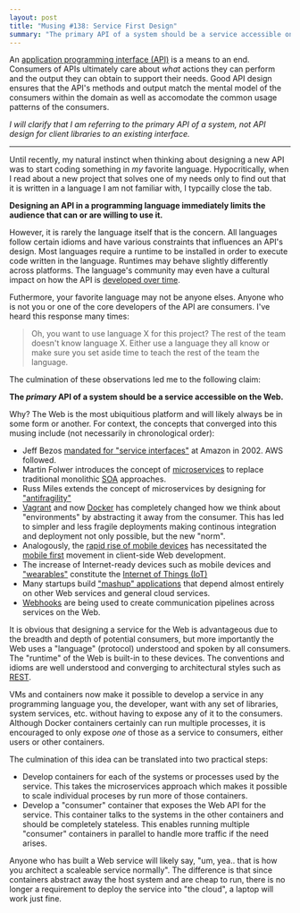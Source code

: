 ```yaml
---
layout: post
title: "Musing #138: Service First Design"
summary: "The primary API of a system should be a service accessible on the Web."
---
```


An [application programming interface (API)](http://en.wikipedia.org/wiki/Application_programming_interface) is a means to an end. Consumers of APIs ultimately care about *what* actions they can perform and the output they can obtain to support their needs. Good API design ensures that the API's methods and output match the mental model of the consumers within the domain as well as accomodate the common usage patterns of the consumers.

*I will clarify that I am referring to the *primary* API of a system, not API design for client libraries to an existing interface.*

---

Until recently, my natural instinct when thinking about designing a new API was to start coding something in *my* favorite language. Hypocritically, when I read about a new project that solves one of my needs only to find out that it is written in a language I am not familiar with, I typcailly close the tab.

**Designing an API in a programming language immediately limits the audience that can or are willing to use it.**

However, it is rarely the language itself that is the concern. All languages follow certain idioms and have various constraints that influences an API's design. Most languages require a runtime to be installed in order to execute code written in the language. Runtimes may behave slightly differently across platforms. The language's community may even have a cultural impact on how the API is [developed over time](http://www.reddit.com/r/ruby/comments/175gh3/is_it_usual_for_rubies_and_gems_to_lose_backwards/).

Futhermore, your favorite language may not be anyone elses. Anyone who is not you or one of the core developers of the API are consumers. I've heard this response many times:

> Oh, you want to use language X for this project? The rest of the team doesn't know language X. Either use a language they all know or make sure you set aside time to teach the rest of the team the language.

The culmination of these observations led me to the following claim:

**The _primary_ API of a system should be a service accessible on the Web.**

Why? The Web is the most ubiquitious platform and will likely always be in some form or another. For context, the concepts that converged into this musing include (not necessarily in chronological order):

- Jeff Bezos [mandated for "service interfaces"](http://apievangelist.com/2012/01/12/the-secret-to-amazons-success-internal-apis/) at Amazon in 2002. AWS followed.
- Martin Folwer introduces the concept of [microservices](http://martinfowler.com/articles/microservices.html) to replace traditional monolithic [SOA](http://en.wikipedia.org/wiki/Service-oriented_architecture) approaches.
- Russ Miles extends the concept of microservices by designing for ["antifragility"](http://www.infoq.com/articles/russ-miles-antifragility-microservices)
- [Vagrant](http://www.vagrantup.com/) and now [Docker](https://www.docker.com/) has completely changed how we think about "environments" by abstracting it away from the consumer. This has led to simpler and less fragile deployments making continous integration and deployment not only possible, but the new "norm".
- Analogously, the [rapid rise of mobile devices](http://www.gartner.com/newsroom/id/2408515) has necessitated the [mobile first](http://designshack.net/articles/css/mobilefirst/) movement in client-side Web development.
- The increase of Internet-ready devices such as mobile devices and ["wearables"](http://en.wikipedia.org/wiki/Wearable_computer) constitute the [Internet of Things (IoT)](http://en.wikipedia.org/wiki/Internet_of_Things)
- Many startups build ["mashup" applications](http://en.wikipedia.org/wiki/Mashup_(web_application_hybrid)) that depend almost entirely on other Web services and general cloud services.
- [Webhooks](http://en.wikipedia.org/wiki/Webhook) are being used to create communication pipelines across services on the Web.

It is obvious that designing a service for the Web is advantageous due to the breadth and depth of potential consumers, but more importantly the Web uses a "language" (protocol) understood and spoken by all consumers. The "runtime" of the Web is built-in to these devices. The conventions and idioms are well understood and converging to architectural styles such as [REST](http://en.wikipedia.org/wiki/Representational_state_transfer).

VMs and containers now make it possible to develop a service in any programming language you, the developer, want with any set of libraries, system services, etc. without having to expose any of it to the consumers. Although Docker containers certainly can run multiple processes, it is encouraged to only expose *one* of those as a service to consumers, either users or other containers.

The culmination of this idea can be translated into two practical steps:

- Develop containers for each of the systems or processes used by the service. This takes the microservices approach which makes it possible to scale individual proceses by run more of those containers.
- Develop a "consumer" container that exposes the Web API for the service. This container talks to the systems in the other containers and should be completely stateless. This enables running multiple "consumer" containers in parallel to handle more traffic if the need arises.

Anyone who has built a Web service will likely say, "um, yea.. that is how you architect a scaleable service normally". The difference is that since containers abstract away the host system and are cheap to run, there is no longer a requirement to deploy the service into "the cloud", a laptop will work just fine.
